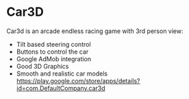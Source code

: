 # Car3D
Car3d is an arcade endless racing game with 3rd person view:
- Tilt based steering control
- Buttons to control the car
- Google AdMob integration
- Good 3D Graphics
- Smooth and realistic car models
https://play.google.com/store/apps/details?id=com.DefaultCompany.car3d
